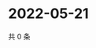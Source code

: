 # 2022-05-21

共 0 条

<!-- BEGIN WEIBO -->
<!-- 最后更新时间 Sat May 21 2022 22:14:32 GMT+0800 (China Standard Time) -->

<!-- END WEIBO -->

